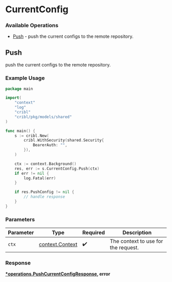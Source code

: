 # CurrentConfig

### Available Operations

* [Push](#push) - push the current configs to the remote repository.

## Push

push the current configs to the remote repository.

### Example Usage

```go
package main

import(
	"context"
	"log"
	"cribl"
	"cribl/pkg/models/shared"
)

func main() {
    s := cribl.New(
        cribl.WithSecurity(shared.Security{
            BearerAuth: "",
        }),
    )

    ctx := context.Background()
    res, err := s.CurrentConfig.Push(ctx)
    if err != nil {
        log.Fatal(err)
    }

    if res.PushConfig != nil {
        // handle response
    }
}
```

### Parameters

| Parameter                                             | Type                                                  | Required                                              | Description                                           |
| ----------------------------------------------------- | ----------------------------------------------------- | ----------------------------------------------------- | ----------------------------------------------------- |
| `ctx`                                                 | [context.Context](https://pkg.go.dev/context#Context) | :heavy_check_mark:                                    | The context to use for the request.                   |


### Response

**[*operations.PushCurrentConfigResponse](../../models/operations/pushcurrentconfigresponse.md), error**

